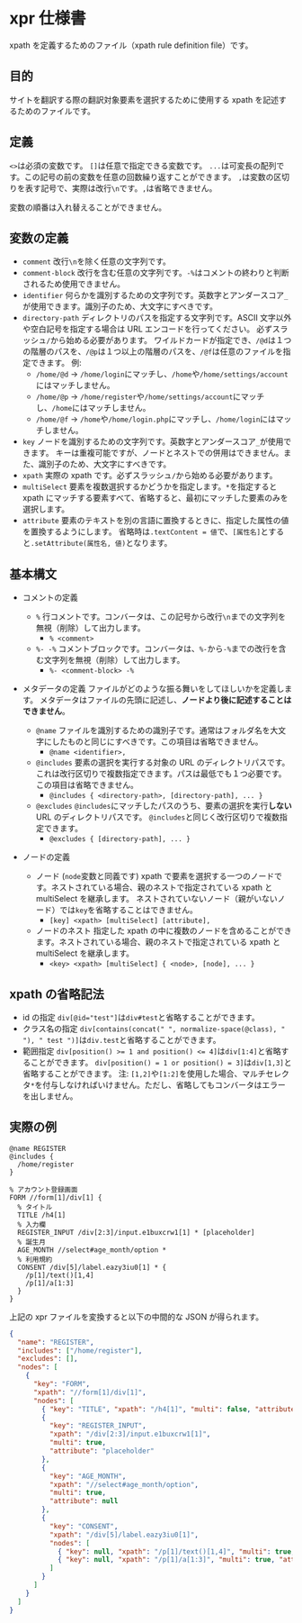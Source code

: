 # xpr 仕様書

xpath を定義するためのファイル（xpath rule definition file）です。

## 目的

サイトを翻訳する際の翻訳対象要素を選択するために使用する xpath を記述するためのファイルです。

## 定義

`<>`は必須の変数です。
`[]`は任意で指定できる変数です。
`...`は可変長の配列です。この記号の前の変数を任意の回数繰り返すことができます。
`,`は変数の区切りを表す記号で、実際は改行`\n`です。`,`は省略できません。

変数の順番は入れ替えることができません。

## 変数の定義

- `comment`
  改行`\n`を除く任意の文字列です。
- `comment-block`
  改行を含む任意の文字列です。`-%`はコメントの終わりと判断されるため使用できません。
- `identifier`
  何らかを識別するための文字列です。英数字とアンダースコア`_`が使用できます。識別子のため、大文字にすべきです。
- `directory-path`
  ディレクトリのパスを指定する文字列です。ASCII 文字以外や空白記号を指定する場合は URL エンコードを行ってください。
  必ずスラッシュ`/`から始める必要があります。
  ワイルドカードが指定でき、`/@d`は１つの階層のパスを、`/@p`は１つ以上の階層のパスを、`/@f`は任意のファイルを指定できます。
  例:
  - `/home/@d` → `/home/login`にマッチし、`/home`や`/home/settings/account`にはマッチしません。
  - `/home/@p` → `/home/register`や`/home/settings/account`にマッチし、`/home`にはマッチしません。
  - `/home/@f` → `/home`や`/home/login.php`にマッチし、`/home/login`にはマッチしません。
- `key`
  ノードを識別するための文字列です。英数字とアンダースコア`_`が使用できます。
  キーは重複可能ですが、ノードとネストでの併用はできません。また、識別子のため、大文字にすべきです。
- `xpath`
  実際の xpath です。必ずスラッシュ`/`から始める必要があります。
- `multiSelect`
  要素を複数選択するかどうかを指定します。`*`を指定すると xpath にマッチする要素すべて、省略すると、最初にマッチした要素のみを選択します。
- `attribute`
  要素のテキストを別の言語に置換するときに、指定した属性の値を置換するようにします。
  省略時は`.textContent = 値`で、`[属性名]`とすると`.setAttribute(属性名, 値)`となります。

## 基本構文

- コメントの定義

  - `%`
    行コメントです。コンバータは、この記号から改行`\n`までの文字列を無視（削除）して出力します。
    - `% <comment>`
  - `%- -%`
    コメントブロックです。コンバータは、`%-`から`-%`までの改行を含む文字列を無視（削除）して出力します。
    - `%- <comment-block> -%`

- メタデータの定義
  ファイルがどのような振る舞いをしてほしいかを定義します。
  メタデータはファイルの先頭に記述し、**ノードより後に記述することはできません**。

  - `@name`
    ファイルを識別するための識別子です。通常はフォルダ名を大文字にしたものと同じにすべきです。この項目は省略できません。
    - `@name <identifier>,`
  - `@includes`
    要素の選択を実行する対象の URL のディレクトリパスです。
    これは改行区切りで複数指定できます。パスは最低でも１つ必要です。
    この項目は省略できません。
    - `@includes { <directory-path>, [directory-path], ... }`
  - `@excludes`
    `@includes`にマッチしたパスのうち、要素の選択を実行**しない**URL のディレクトリパスです。
    `@includes`と同じく改行区切りで複数指定できます。
    - `@excludes { [directory-path], ... }`

- ノードの定義
  - ノード (`node`変数と同義です)
    xpath で要素を選択する一つのノードです。ネストされている場合、親のネストで指定されている xpath と multiSelect を継承します。
    ネストされていないノード（親がいないノード）では`key`を省略することはできません。
    - `[key] <xpath> [multiSelect] [attribute],`
  - ノードのネスト
    指定した xpath の中に複数のノードを含めることができます。ネストされている場合、親のネストで指定されている xpath と multiSelect を継承します。
    - `<key> <xpath> [multiSelect] { <node>, [node], ... }`

## xpath の省略記法

- id の指定
  `div[@id="test"]`は`div#test`と省略することができます。
- クラス名の指定
  `div[contains(concat(" ", normalize-space(@class), " "), " test ")]`は`div.test`と省略することができます。
- 範囲指定
  `div[position() >= 1 and position() <= 4]`は`div[1:4]`と省略することができます。
  `div[position() = 1 or position() = 3]`は`div[1,3]`と省略することができます。
  注: `[1,2]`や`[1:2]`を使用した場合、マルチセレクタ`*`を付与しなければいけません。ただし、省略してもコンバータはエラーを出しません。

## 実際の例

```
@name REGISTER
@includes {
  /home/register
}

% アカウント登録画面
FORM //form[1]/div[1] {
  % タイトル
  TITLE /h4[1]
  % 入力欄
  REGISTER_INPUT /div[2:3]/input.e1buxcrw1[1] * [placeholder]
  % 誕生月
  AGE_MONTH //select#age_month/option *
  % 利用規約
  CONSENT /div[5]/label.eazy3iu0[1] * {
    /p[1]/text()[1,4]
    /p[1]/a[1:3]
  }
}
```

上記の xpr ファイルを変換すると以下の中間的な JSON が得られます。

```json
{
  "name": "REGISTER",
  "includes": ["/home/register"],
  "excludes": [],
  "nodes": [
    {
      "key": "FORM",
      "xpath": "//form[1]/div[1]",
      "nodes": [
        { "key": "TITLE", "xpath": "/h4[1]", "multi": false, "attribute": null },
        {
          "key": "REGISTER_INPUT",
          "xpath": "/div[2:3]/input.e1buxcrw1[1]",
          "multi": true,
          "attribute": "placeholder"
        },
        {
          "key": "AGE_MONTH",
          "xpath": "//select#age_month/option",
          "multi": true,
          "attribute": null
        },
        {
          "key": "CONSENT",
          "xpath": "/div[5]/label.eazy3iu0[1]",
          "nodes": [
            { "key": null, "xpath": "/p[1]/text()[1,4]", "multi": true, "attribute": null },
            { "key": null, "xpath": "/p[1]/a[1:3]", "multi": true, "attribute": null }
          ]
        }
      ]
    }
  ]
}
```
